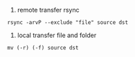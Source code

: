 1. remote transfer rsync

```shell
rsync -arvP --exclude "file" source dst
```

1. local transfer file and folder

```shell
mv (-r) (-f) source dst
```